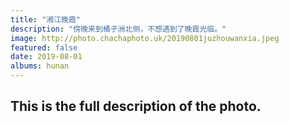 ```yaml
---
title: "湘江晚霞"
description: "傍晚来到橘子洲北侧，不想遇到了晚霞光临。"
image: http://photo.chachaphoto.uk/20190801juzhouwanxia.jpeg
featured: false
date: 2019-08-01
albums: hunan
---
```


## This is the full description of the photo.
